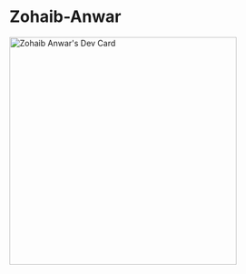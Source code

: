 # Zohaib-Anwar
<a href="https://app.daily.dev/zohaibanwar"><img src="https://api.daily.dev/devcards/0b7209c8ccca43b2a4f03ec0cdeb22da.png?r=60p" width="400" alt="Zohaib Anwar's Dev Card"/></a>
